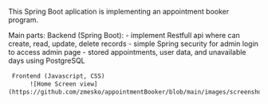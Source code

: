 This Spring Boot aplication is implementing an appointment booker program.

Main parts:
     Backend (Spring Boot):
      - implement Restfull api where can create, read, update, delete records
      - simple Spring security for admin login to access admin page
      - stored appointments, user data, and unavailable days using PostgreSQL

     Frontend (Javascript, CSS)
          ![Home Screen view](https://github.com/zmesko/appointmentBooker/blob/main/images/screenshot_home_view.png)
